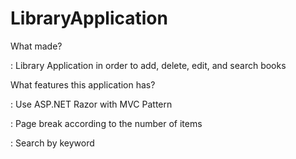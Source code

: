 # LibraryApplication
What made?

 : Library Application in order to add, delete, edit, and search books
 
What features this application has?

 : Use ASP.NET Razor with MVC Pattern
 
 : Page break according to the number of items
 
 : Search by keyword
